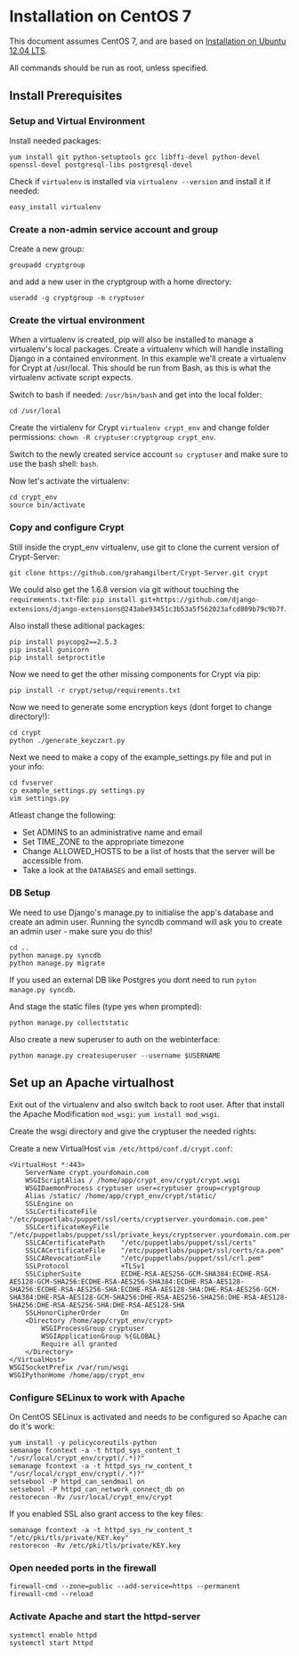 # Installation on CentOS 7

This document assumes CentOS 7, and are based on [Installation on Ubuntu 12.04
LTS](https://github.com/grahamgilbert/Crypt-Server/blob/master/docs/Installation_on_Ubuntu_12.md).

All commands should be run as root, unless specified.

## Install Prerequisites

### Setup and Virtual Environment

Install needed packages:

`yum install git python-setuptools gcc libffi-devel python-devel openssl-devel
postgresql-libs postgresql-devel`

Check if `virtualenv` is installed via `virtualenv --version` and install it if
needed: 

`easy_install virtualenv`

### Create a non-admin service account and group

Create a new group:

`groupadd cryptgroup`

and add a new user in the cryptgroup with a home directory:

`useradd -g cryptgroup -m cryptuser`

### Create the virtual environment

When a virtualenv is created, pip will also be installed to manage a
virtualenv's local packages. Create a virtualenv which will handle installing
Django in a contained environment. In this example we'll create a virtualenv for
Crypt at /usr/local. This should be run from Bash, as this is what the
virtualenv activate script expects.

Switch to bash if needed: `/usr/bin/bash` and get into the local folder:

`cd /usr/local`

Create the virtialenv for Crypt `virtualenv crypt_env` and change folder
permissions: `chown -R cryptuser:cryptgroup crypt_env`.

Switch to the newly created service account `su cryptuser` and make sure to use
the bash shell: `bash`.

Now let's activate the virtualenv:

```
cd crypt_env 
source bin/activate
```

### Copy and configure Crypt

Still inside the crypt_env virtualenv, use git to clone the current version of
Crypt-Server:

`git clone https://github.com/grahamgilbert/Crypt-Server.git crypt`


We could also get the 1.6.8 version via git without touching
the `requirements.txt`-file: `pip install git+https://github.com/django-extensions/django-extensions@243abe93451c3b53a5f562023afcd809b79c9b7f`.

Also install these aditional packages:

```
pip install psycopg2==2.5.3
pip install gunicorn
pip install setproctitle
```

Now we need to get the other missing components for Crypt via pip:

`pip install -r crypt/setup/requirements.txt`

Now we need to generate some encryption keys (dont forget to change directory!):

```
cd crypt
python ./generate_keyczart.py
```

Next we need to make a copy of the example_settings.py file and put in your
info:

```
cd fvserver
cp example_settings.py settings.py
vim settings.py
```

Atleast change the following:
- Set ADMINS to an administrative name and email
- Set TIME_ZONE to the appropriate timezone
- Change ALLOWED_HOSTS to be a list of hosts that the server will be accessible
  from.
- Take a look at the `DATABASES` and email settings.

### DB Setup

We need to use Django's manage.py to initialise the app's database and create an
admin user. Running the syncdb command will ask you to create an admin user -
make sure you do this!

```
cd ..
python manage.py syncdb
python manage.py migrate
```

If you used an external DB like Postgres you dont need to run `pyton manage.py syncdb`.

And stage the static files (type yes when prompted):

```
python manage.py collectstatic
```

Also create a new superuser to auth on the webinterface:

```
python manage.py createsuperuser --username $USERNAME
```

## Set up an Apache virtualhost

Exit out of the virtualenv and also switch back to root user. After that install
the Apache Modification `mod_wsgi`: `yum install mod_wsgi`.

Create the wsgi directory and give the cryptuser the needed rights:

Create a new VirtualHost `vim /etc/httpd/conf.d/crypt.conf`:

```
<VirtualHost *:443>
    ServerName crypt.yourdomain.com
    WSGIScriptAlias / /home/app/crypt_env/crypt/crypt.wsgi
    WSGIDaemonProcess cryptuser user=cryptuser group=cryptgroup
    Alias /static/ /home/app/crypt_env/crypt/static/
    SSLEngine on
    SSLCertificateFile      "/etc/puppetlabs/puppet/ssl/certs/cryptserver.yourdomain.com.pem"
    SSLCertificateKeyFile   "/etc/puppetlabs/puppet/ssl/private_keys/cryptserver.yourdomain.com.pem"
    SSLCACertificatePath    "/etc/puppetlabs/puppet/ssl/certs"
    SSLCACertificateFile    "/etc/puppetlabs/puppet/ssl/certs/ca.pem"
    SSLCARevocationFile     "/etc/puppetlabs/puppet/ssl/crl.pem"
    SSLProtocol             +TLSv1
    SSLCipherSuite          ECDHE-RSA-AES256-GCM-SHA384:ECDHE-RSA-AES128-GCM-SHA256:ECDHE-RSA-AES256-SHA384:ECDHE-RSA-AES128-SHA256:ECDHE-RSA-AES256-SHA:ECDHE-RSA-AES128-SHA:DHE-RSA-AES256-GCM-SHA384:DHE-RSA-AES128-GCM-SHA256:DHE-RSA-AES256-SHA256:DHE-RSA-AES128-SHA256:DHE-RSA-AES256-SHA:DHE-RSA-AES128-SHA
    SSLHonorCipherOrder     On
    <Directory /home/app/crypt_env/crypt>
        WSGIProcessGroup cryptuser
        WSGIApplicationGroup %{GLOBAL}
        Require all granted
    </Directory>
</VirtualHost>
WSGISocketPrefix /var/run/wsgi
WSGIPythonHome /home/app/crypt_env
```

### Configure SELinux to work with Apache

On CentOS SELinux is activated and needs to be configured so Apache can do it's work:

```
yum install -y policycoreutils-python
semanage fcontext -a -t httpd_sys_content_t "/usr/local/crypt_env/crypt(/.*)?"
semanage fcontext -a -t httpd_sys_rw_content_t "/usr/local/crypt_env/crypt(/.*)?"
setsebool -P httpd_can_sendmail on
setsebool -P httpd_can_network_connect_db on
restorecon -Rv /usr/local/crypt_env/crypt
```

If you enabled SSL also grant access to the key files:

```
semanage fcontext -a -t httpd_sys_rw_content_t "/etc/pki/tls/private/KEY.key"
restorecon -Rv /etc/pki/tls/private/KEY.key
```

### Open needed ports in the firewall

```
firewall-cmd --zone=public --add-service=https --permanent
firewall-cmd --reload
```

### Activate Apache and start the httpd-server

```
systemctl enable httpd
systemctl start httpd
```
